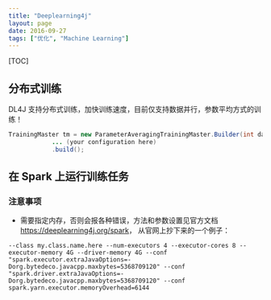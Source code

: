 ```yaml
---
title: "Deeplearning4j"
layout: page
date: 2016-09-27
tags: ["优化", "Machine Learning"]
---
```

[TOC]

## 分布式训练
DL4J 支持分布式训练，加快训练速度，目前仅支持数据并行，参数平均方式的训练！

```java
TrainingMaster tm = new ParameterAveragingTrainingMaster.Builder(int dataSetObjectSize)
            ... (your configuration here)
            .build();
```


## 在 Spark 上运行训练任务
### 注意事项
- 需要指定内存，否则会报各种错误，方法和参数设置见官方文档 <https://deeplearning4j.org/spark>，
从官网上抄下来的一个例子：

```
--class my.class.name.here --num-executors 4 --executor-cores 8 --executor-memory 4G --driver-memory 4G --conf "spark.executor.extraJavaOptions=-Dorg.bytedeco.javacpp.maxbytes=5368709120" --conf "spark.driver.extraJavaOptions=-Dorg.bytedeco.javacpp.maxbytes=5368709120" --conf spark.yarn.executor.memoryOverhead=6144
```
